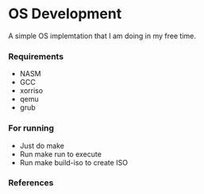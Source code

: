 # OS Development

A simple OS implemtation that I am doing in my free time.

### Requirements

* NASM
* GCC
* xorriso
* qemu
* grub

### For running

* Just do make
* Run make run to execute
* Run make build-iso to create ISO

### References
